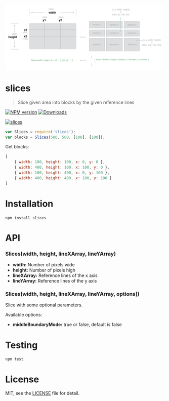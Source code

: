 <p style="text-align: center">
    <img src="images/demonstrate.png" width="887" alt="slices">
</p>

# slices

> Slice given area into blocks by the given reference lines

[![NPM version][npm-image]][npm-url] [![Downloads][downloads-image]][npm-url]

[![slices](https://nodei.co/npm/slices.png)](https://npmjs.org/package/slices)

[npm-url]: https://npmjs.org/package/slices
[downloads-image]: http://img.shields.io/npm/dm/slices.svg
[npm-image]: http://img.shields.io/npm/v/slices.svg

```js
var Slices = require('slices');
var blocks = Slices(500, 500, [100], [100]);
```

Get blocks:

```js
[
    { width: 100, height: 100, x: 0, y: 0 },
    { width: 400, height: 100, x: 100, y: 0 },
    { width: 100, height: 400, x: 0, y: 100 },
    { width: 400, height: 400, x: 100, y: 100 }
]
```

# Installation

```
npm install slices
```

# API

### Slices(width, height, lineXArray, lineYArray)

- **width:** Number of pixels wide
- **height:** Number of pixels high
- **lineXArray:** Reference lines of the x axis
- **lineYArray:** Reference lines of the y axis

### Slices(width, height, lineXArray, lineYArray, options])

Slice with some optional parameters.

Available options:

- **middleBoundaryMode:** true or false, default is false


# Testing

```
npm test
```

# License

MIT, see the [LICENSE](/LICENSE) file for detail.

